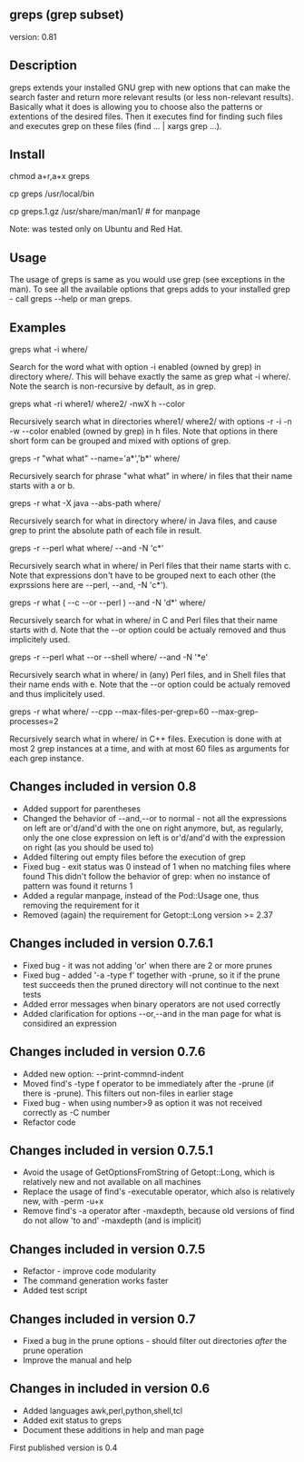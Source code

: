 greps (grep subset)
-------------------
version: 0.81

Description
-----------
greps extends your installed GNU grep with new options that can make the search faster and return more relevant results (or less non-relevant results).
Basically what it does is allowing you to choose also the patterns or extentions of the desired files. Then it executes find for finding such files and executes grep on these files (find ... | xargs grep ...).

Install
-------
chmod a+r,a+x greps

cp greps /usr/local/bin

cp greps.1.gz /usr/share/man/man1/ # for manpage

Note: was tested only on Ubuntu and Red Hat.

Usage
-----
The usage of greps is same as you would use grep (see exceptions in the man).
To see all the available options that greps adds to your installed grep - call greps --help or man greps.

Examples
--------
greps what -i where/

Search for the word what with option -i enabled (owned by grep) in directory where/. This will behave exactly the same as grep what -i where/. Note the search is non-recursive by default, as in grep.

greps what -ri where1/ where2/ -nwX h --color

Recursively search what in directories where1/ where2/ with options -r -i -n -w --color enabled (owned by grep) in h files. Note that options in there short form can be grouped and mixed with options of grep.

greps -r "what what" --name='a\*','b\*' where/

Recursively search for phrase "what what" in where/ in files that their name starts with a or b.

greps -r what -X java --abs-path where/

Recursively search for what in directory where/ in Java files, and cause grep to print the absolute path of each file in result.

greps -r --perl what where/ --and -N 'c*'

Recursively search what in where/ in Perl files that their name starts with c. Note that expressions don't have to be grouped next to each other (the exprssions here  are  --perl,  --and,  -N 'c*').

greps -r what \( --c --or --perl \) --and -N 'd*' where/

Recursively search for what in where/ in C and Perl files that their name starts with d. Note that the --or option could be actualy removed and thus implicitely used.

greps -r --perl what --or --shell where/ --and -N '*e'

Recursively search what in where/ in (any) Perl files, and in Shell files that their name ends with e. Note that the --or option could be actualy removed and thus implicitely used.

greps -r what where/ --cpp --max-files-per-grep=60 --max-grep-processes=2

Recursively search what in where/ in C++ files. Execution is done with at most 2 grep instances at a time, and with at most 60 files as arguments for each grep instance.

Changes included in version 0.8
-------------------------------
* Added support for parentheses
* Changed the behavior of --and,--or to normal - not all the expressions on left are or'd/and'd with the one on right anymore, 
  but, as regularly, only the one close expression on left is or'd/and'd with the expression on right (as you should be used to)
* Added filtering out empty files before the execution of grep
* Fixed bug - exit status was 0 instead of 1 when no matching files where found
  This didn't follow the behavior of grep: when no instance of pattern was found it returns 1
* Added a regular manpage, instead of the Pod::Usage one, thus removing the requirement for it
* Removed (again) the requirement for Getopt::Long version >= 2.37

Changes included in version 0.7.6.1
-------------------------------
* Fixed bug - it was not adding 'or' when there are 2 or more prunes
* Fixed bug - added '-a -type f' together with -prune, so it if the prune test succeeds then the pruned directory will not continue to the next tests
* Added error messages when binary operators are not used correctly
* Added clarification for options --or,--and in the man page for what is considired an expression


Changes included in version 0.7.6
-----------------------------------
* Added new option: --print-commnd-indent
* Moved find's -type f operator to be immediately after the -prune (if there is -prune). This filters out non-files in earlier stage
* Fixed bug - when using number>9 as option it was not received correctly as -C number
* Refactor code

Changes included in version 0.7.5.1
-----------------------------------
* Avoid the usage of GetOptionsFromString of Getopt::Long, which is relatively new and not available on all machines
* Replace the usage of find's -executable operator, which also is relatively new, with -perm -u+x
* Remove find's -a operator after -maxdepth, because old versions of find do not allow 'to and' -maxdepth (and is implicit)

Changes included in version 0.7.5
---------------------------------
* Refactor - improve code modularity
* The command generation works faster
* Added test script

Changes included in version 0.7
----------------------------------
* Fixed a bug in the prune options - should filter out directories *after* the prune operation 
* Improve the manual and help

Changes in included in version 0.6
----------------------------------
* Added languages awk,perl,python,shell,tcl
* Added exit status to greps
* Document these additions in help and man page

First published version is 0.4
